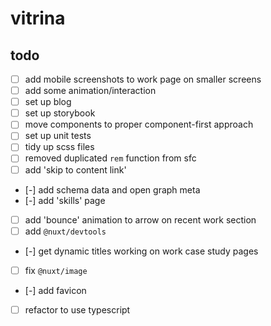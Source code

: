 # vitrina

## todo
- [ ] add mobile screenshots to work page on smaller screens
- [ ] add some animation/interaction
- [ ] set up blog
- [ ] set up storybook
- [ ] move components to proper component-first approach
- [ ] set up unit tests
- [ ] tidy up scss files
- [ ] removed duplicated `rem` function from sfc
- [ ] add 'skip to content link'
- [-] add schema data and open graph meta
- [-] add 'skills' page
- [ ] add 'bounce' animation to arrow on recent work section
- [ ] add `@nuxt/devtools`
- [-] get dynamic titles working on work case study pages
- [ ] fix `@nuxt/image`
- [-] add favicon
- [ ] refactor to use typescript
